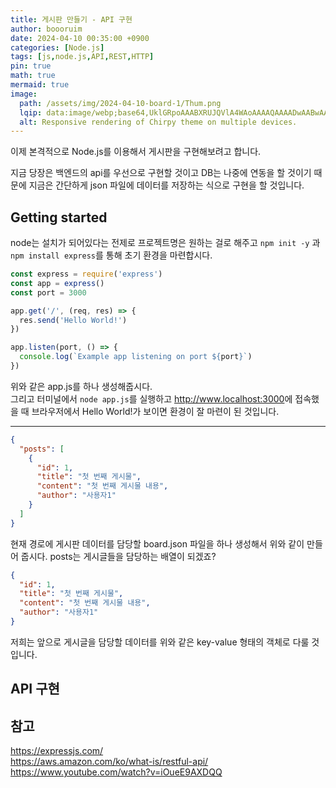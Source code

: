 ```yaml
---
title: 게시판 만들기 - API 구현
author: boooruim
date: 2024-04-10 00:35:00 +0900
categories: [Node.js]
tags: [js,node.js,API,REST,HTTP]
pin: true
math: true
mermaid: true
image:
  path: /assets/img/2024-04-10-board-1/Thum.png
  lqip: data:image/webp;base64,UklGRpoAAABXRUJQVlA4WAoAAAAQAAAADwAABwAAQUxQSDIAAAARL0AmbZurmr57yyIiqE8oiG0bejIYEQTgqiDA9vqnsUSI6H+oAERp2HZ65qP/VIAWAFZQOCBCAAAA8AEAnQEqEAAIAAVAfCWkAALp8sF8rgRgAP7o9FDvMCkMde9PK7euH5M1m6VWoDXf2FkP3BqV0ZYbO6NA/VFIAAAA
  alt: Responsive rendering of Chirpy theme on multiple devices.
---
```



<!-- ![img-description](/assets/img/cat.png)
_Image Caption_ -->

<!-- ## Headings

# H1 - heading
{: .mt-4 .mb-0 } -->

<!-- #### H4 - heading
{: data-toc-skip='' .mt-4 } -->
<!-- markdownlint-restore -->


이제 본격적으로 Node.js를 이용해서 게시판을 구현해보려고 합니다.

지금 당장은 백엔드의 api를 우선으로 구현할 것이고 DB는 나중에 연동을 할 것이기 때문에 지금은 간단하게 json 파일에 데이터를 저장하는 식으로 구현을 할 것입니다.

## Getting started
node는 설치가 되어있다는 전제로 프로젝트명은 원하는 걸로 해주고 `npm init -y` 과 `npm install express`를 통해 초기 환경을 마련합시다.

```js
const express = require('express')
const app = express()
const port = 3000

app.get('/', (req, res) => {
  res.send('Hello World!')
})

app.listen(port, () => {
  console.log(`Example app listening on port ${port}`)
})
```
위와 같은 app.js를 하나 생성해줍시다.\
그리고 터미널에서 `node app.js`를 실행하고 <http://www.localhost:3000>에 접속했을 때 브라우저에서 Hello World!가 보이면 환경이 잘 마련이 된 것입니다.

---


```json
{
  "posts": [
    {
      "id": 1,
      "title": "첫 번째 게시물",
      "content": "첫 번째 게시물 내용",
      "author": "사용자1"
    }
  ]
}
```
현재 경로에 게시판 데이터를 담당할 board.json 파일을 하나 생성해서 위와 같이 만들어 줍시다. posts는 게시글들을 담당하는 배열이 되겠죠?


```json
{
  "id": 1,
  "title": "첫 번째 게시물",
  "content": "첫 번째 게시물 내용",
  "author": "사용자1"
}
```
저희는 앞으로 게시글을 담당할 데이터를 위와 같은 key-value 형태의 객체로 다룰 것입니다. 


## API 구현


## 참고
<https://expressjs.com/>\
<https://aws.amazon.com/ko/what-is/restful-api/>\
<https://www.youtube.com/watch?v=iOueE9AXDQQ>